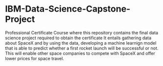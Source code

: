 # IBM-Data-Science-Capstone-Project
Professional Certificate Course where this repository contains the final data science project required to obtain the certificate
It entails gathering data about SpaceX and by using the data, developing a machine learnign model that is able to predict whether a first rocket launch will be successful or not.
This will enable other space companies to compete with SpaceX and offer lower prices for space travel.
